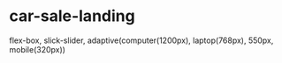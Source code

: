 # car-sale-landing
flex-box, slick-slider, adaptive(computer(1200px), laptop(768px), 550px, mobile(320px))
